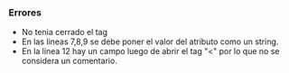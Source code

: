 ### Errores

* No tenia cerrado el tag </text>
* En las lineas 7,8,9 se debe poner el valor del atributo como un string.
* En la linea 12 hay un campo luego de abrir el  tag "<" por lo que no se considera un comentario.

